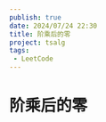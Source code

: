```yaml
---
publish: true
date: 2024/07/24 22:30
title: 阶乘后的零
project: tsalg
tags:
 - LeetCode
---
```


# 阶乘后的零

